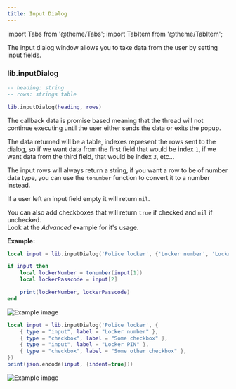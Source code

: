 ```yaml
---
title: Input Dialog
---
```


import Tabs from '@theme/Tabs';
import TabItem from '@theme/TabItem';

The input dialog window allows you to take data from the user
by setting input fields.

### lib.inputDialog

```lua
-- heading: string
-- rows: strings table

lib.inputDialog(heading, rows)
```
The callback data is promise based meaning that the thread will
not continue executing until the user either sends the data
or exits the popup.

The data returned will be a table, indexes represent the rows
sent to the dialog, so if we want data from the first field that
would be index `1`, if we want data from the third field, that would
be index `3`, etc...

The input rows will always return a string, if you want a row to be of
number data type, you can use the `tonumber` function to convert it to
a number instead.

If a user left an input field empty it will return `nil`.

You can also add checkboxes that will return `true` if checked and `nil` if unchecked.  
Look at the *Advanced* example for it's usage.

**Example:**

<Tabs>
<TabItem value="basic" label="Basic">

```lua
local input = lib.inputDialog('Police locker', {'Locker number', 'Locker passcode'})

if input then
    local lockerNumber = tonumber(input[1])
    local lockerPasscode = input[2]

    print(lockerNumber, lockerPasscode)
end
```
![Example image](https://i.imgur.com/RvFFZqv.png)
</TabItem>
<TabItem value='advanced' label='Advanced'>

```lua
local input = lib.inputDialog('Police locker', {
    { type = "input", label = "Locker number" },
    { type = "checkbox", label = "Some checkbox" },
    { type = "input", label = "Locker PIN" },
    { type = "checkbox", label = "Some other checkbox" },
})
print(json.encode(input, {indent=true}))
```
![Example image](https://i.imgur.com/2NM6yDQ.png)
</TabItem>
</Tabs>

